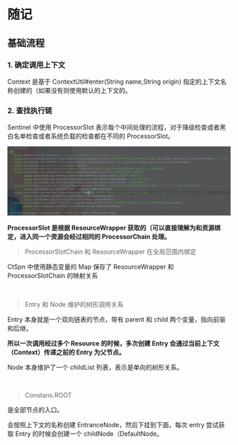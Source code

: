 # 随记

## 基础流程



### 1. 确定调用上下文

Context 是基于 ContextUtil#enter(String name,String origin) 指定的上下文名称创建的（如果没有则使用默认的上下文的。



### 2. 查找执行链

Sentinel 中使用 ProcessorSlot 表示每个中间处理的流程，对于降级检查或者黑白名单检查或者系统负载的检查都在不同的 ProcessorSlot。

![image-20211028150648106](assets/image-20211028150648106.png)

**ProcessorSlot 是根据 ResourceWrapper 获取的（可以直接理解为和资源绑定，进入同一个资源会经过相同的 ProcessorChain 处理。** 





>  ProcessorSlotChain 和 ResourceWrapper 在全局范围内绑定

CtSpn 中使用静态变量的 Map 保存了 ResourceWrapper 和 ProcessorSlotChain 的映射关系



<br>

> Entry 和 Node 维护的树形调用关系

Entry 本身就是一个双向链表的节点，带有 parent 和 child 两个变量，指向前驱和后继。

**所以一次调用经过多个 Resource 的时候，多次创建 Entry 会通过当前上下文（Context）传递之前的 Entry 为父节点。**

Node 本身维护了一个 childList 列表，表示是单向的树形关系。



<br>

> Constans.ROOT 

是全部节点的入口。

会按照上下文的名称创建 EntranceNode，然后下挂到下面，每次 entry 尝试获取 Entry 的时候会创建一个 childNode（DefaultNode。





 